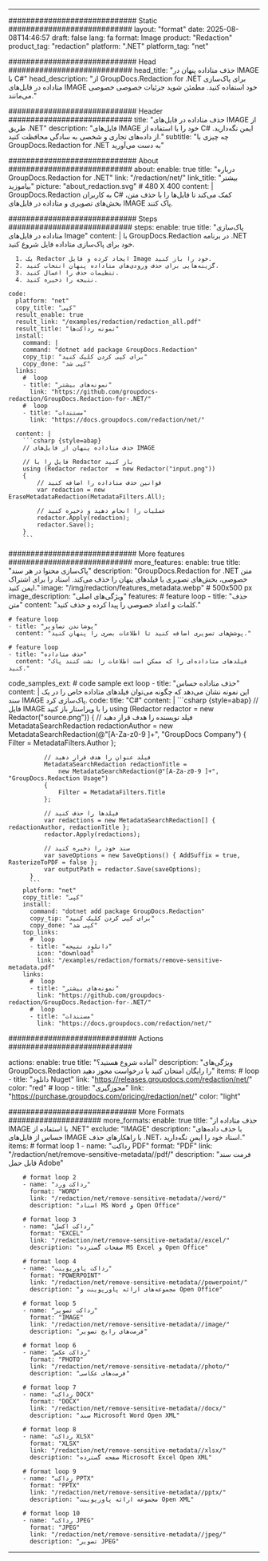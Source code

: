 
---
############################# Static ############################
layout: "format"
date:  2025-08-08T14:46:57
draft: false
lang: fa
format: Image
product: "Redaction"
product_tag: "redaction"
platform: ".NET"
platform_tag: "net"

############################# Head ############################
head_title: "حذف متاداده پنهان در IMAGE با C#"
head_description: "از GroupDocs.Redaction for .NET برای پاک‌سازی متاداده در فایل‌های IMAGE خود استفاده کنید. مطمئن شوید جزئیات خصوصی خصوصی می‌مانند."

############################# Header ############################
title: "حذف متاداده در فایل‌های IMAGE از طریق .NET" 
description: "فایل‌های IMAGE خود را با استفاده از C# ایمن نگه‌دارید. از داده‌های تجاری و شخصی به سادگی محافظت کنید."
subtitle: "چه چیزی با GroupDocs.Redaction for .NET به دست می‌آورید" 

############################# About ############################
about:
    enable: true
    title: "درباره GroupDocs.Redaction for .NET"
    link: "/redaction/net/"
    link_title: "بیشتر بیاموزید"
    picture: "about_redaction.svg" # 480 X 400
    content: |
       GroupDocs.Redaction به کاربران C# کمک می‌کند تا فایل‌ها را با حذف متن، بخش‌های تصویری و متاداده در فایل‌های IMAGE پاک کنند.

############################# Steps ############################
steps:
    enable: true
    title: "پاک‌سازی متاداده در فایل‌های Image"
    content: |
      با GroupDocs.Redaction در برنامه .NET خود برای پاک‌سازی متاداده فایل شروع کنید.
      
      1. یک Redactor ایجاد کرده و فایل Image خود را باز کنید.
      2. گزینه‌هایی برای حذف ورودی‌های متاداده پنهان انتخاب کنید.
      3. تنظیمات حذف را اعمال کنید.
      4. نتیجه را ذخیره کنید.
   
    code:
      platform: "net"
      copy_title: "کپی"
      result_enable: true
      result_link: "/examples/redaction/redaction_all.pdf"
      result_title: "نمونه رداکت‌ها"
      install:
        command: |
        command: "dotnet add package GroupDocs.Redaction"
        copy_tip: "برای کپی کردن کلیک کنید"
        copy_done: "کپی شد"
      links:
        #  loop
        - title: "نمونه‌های بیشتر"
          link: "https://github.com/groupdocs-redaction/GroupDocs.Redaction-for-.NET/"
        #  loop
        - title: "مستندات"
          link: "https://docs.groupdocs.com/redaction/net/"
          
      content: |
        ```csharp {style=abap}
        // حذف متاداده پنهان از فایل‌های IMAGE

        // فایل را با Redactor باز کنید
        using (Redactor redactor  = new Redactor("input.png"))
        {
            // قوانین حذف متاداده را اضافه کنید
            var redaction = new EraseMetadataRedaction(MetadataFilters.All);
            
            // عملیات را انجام دهید و ذخیره کنید
            redactor.Apply(redaction);
            redactor.Save();
        }
        ```            


############################# More features ############################
more_features:
  enable: true
  title: "پاک‌سازی محتوا در هر سند"
  description: "GroupDocs.Redaction for .NET متن خصوصی، بخش‌های تصویری یا فیلدهای پنهان را حذف می‌کند. اسناد را برای اشتراک ایمن کنید."
  image: "/img/redaction/features_metadata.webp" # 500x500 px
  image_description: "ویژگی‌های اصلی"
  features:
    # feature loop
    - title: "حذف متن"
      content: "کلمات و اعداد خصوصی را پیدا کرده و حذف کنید."

    # feature loop
    - title: "پوشاندن تصاویر"
      content: "پوشش‌های تصویری اضافه کنید تا اطلاعات بصری را پنهان کنید."

    # feature loop
    - title: "حذف متاداده"
      content: "فیلدهای متاداده‌ای را که ممکن است اطلاعات را نشت کنند پاک کنید."
      
  code_samples_ext:
    # code sample ext loop
    - title: "حذف متاداده حساس"
      content: |
        این نمونه نشان می‌دهد که چگونه می‌توان فیلدهای متاداده خاص را در یک سند IMAGE پاک‌سازی کرد.
      code:
        title: "C#"
        content: |
          ```csharp {style=abap}
          //  فایل IMAGE را با ویراستار باز کنید
          using (Redactor redactor  = new Redactor("source.png"))
          {
              // فیلد نویسنده را هدف قرار دهید
              MetadataSearchRedaction redactionAuthor = 
                  new MetadataSearchRedaction(@"[A-Za-z0-9 ]+", "GroupDocs Company")
              {
                  Filter = MetadataFilters.Author
              };

              // فیلد عنوان را هدف قرار دهید
              MetadataSearchRedaction redactionTitle = 
                  new MetadataSearchRedaction(@"[A-Za-z0-9 ]+", "GroupDocs.Redaction Usage")
              {
                  Filter = MetadataFilters.Title
              };

              // فیلدها را حذف کنید
              var redactions = new MetadataSearchRedaction[] { redactionAuthor, redactionTitle };
              redactor.Apply(redactions);

              // سند خود را ذخیره کنید
              var saveOptions = new SaveOptions() { AddSuffix = true, RasterizeToPDF = false };
              var outputPath = redactor.Save(saveOptions);
          }
          ```
        platform: "net"
        copy_title: "کپی"
        install:
          command: "dotnet add package GroupDocs.Redaction"
          copy_tip: "برای کپی کردن کلیک کنید"
          copy_done: "کپی شد"
        top_links:
          #  loop
          - title: "دانلود نتیجه"
            icon: "download"
            link: "/examples/redaction/formats/remove-sensitive-metadata.pdf"
        links:
          #  loop
          - title: "نمونه‌های بیشتر"
            link: "https://github.com/groupdocs-redaction/GroupDocs.Redaction-for-.NET/"
          #  loop
          - title: "مستندات"
            link: "https://docs.groupdocs.com/redaction/net/"


############################# Actions ############################

actions:
  enable: true
  title: "آماده شروع هستید؟"
  description: "ویژگی‌های GroupDocs.Redaction را رایگان امتحان کنید یا درخواست مجوز دهید"
  items:
    #  loop
    - title: "دانلود Nuget"
      link: "https://releases.groupdocs.com/redaction/net/"
      color: "red"
        #  loop
    - title: "مجوزگیری"
      link: "https://purchase.groupdocs.com/pricing/redaction/net/"
      color: "light"


############################# More Formats #####################
more_formats:
    enable: true
    title: "حذف متاداده از IMAGE با استفاده از .NET"
    exclude: "IMAGE"
    description: "با حذف داده‌های حساس از فایل‌های IMAGE با راهکارهای حذف .NET، اسناد خود را ایمن نگه‌دارید."
    items: 
        # format loop 1
        - name: "رداکت PDF"
          format: "PDF"
          link: "/redaction/net/remove-sensitive-metadata//pdf/"
          description: "فرمت سند قابل حمل Adobe"

        # format loop 2
        - name: "رداکت ورد"
          format: "WORD"
          link: "/redaction/net/remove-sensitive-metadata//word/"
          description: "اسناد MS Word و Open Office"
          
        # format loop 3
        - name: "رداکت اکسل"
          format: "EXCEL"
          link: "/redaction/net/remove-sensitive-metadata//excel/"
          description: "صفحات گسترده MS Excel و Open Office"

        # format loop 4
        - name: "رداکت پاورپوینت"
          format: "POWERPOINT"
          link: "/redaction/net/remove-sensitive-metadata//powerpoint/"
          description: "مجموعه‌های ارائه پاورپوینت و Open Office"

        # format loop 5
        - name: "رداکت تصویر"
          format: "IMAGE"
          link: "/redaction/net/remove-sensitive-metadata//image/"
          description: "فرمت‌های رایج تصویر"

        # format loop 6
        - name: "رداکت عکس"
          format: "PHOTO"
          link: "/redaction/net/remove-sensitive-metadata//photo/"
          description: "فرمت‌های عکاسی"

        # format loop 7
        - name: "رداکت DOCX"
          format: "DOCX"
          link: "/redaction/net/remove-sensitive-metadata//docx/"
          description: "سند Microsoft Word Open XML"
          
        # format loop 8
        - name: "رداکت XLSX"
          format: "XLSX"
          link: "/redaction/net/remove-sensitive-metadata//xlsx/"
          description: "صفحه گسترده Microsoft Excel Open XML"
          
        # format loop 9
        - name: "رداکت PPTX"
          format: "PPTX"
          link: "/redaction/net/remove-sensitive-metadata//pptx/"
          description: "مجموعه ارائه پاورپوینت Open XML"

        # format loop 10
        - name: "رداکت JPEG"
          format: "JPEG"
          link: "/redaction/net/remove-sensitive-metadata//jpeg/"
          description: "تصویر JPEG"


---